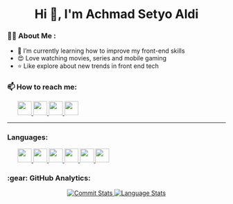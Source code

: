 <h1 align="center">Hi 👋, I'm Achmad Setyo Aldi </h1>

### :man_technologist: About Me :
- 🌱 I’m currently learning how to improve my front-end skills
- 😍 Love watching movies, series and mobile gaming
- ⭐ Like explore about new trends in front end tech


### 📫 How to reach me: 

<div align='left'>
  <ul>
    <a  href="https://t.me/setyoaldi"> 
     <img src="https://img.shields.io/badge/-Telegram-000?&logo=telegram"  height="32" >
   </a>
  <a href="discordapp.com/users/Setyo#8802">
     <img src="https://img.shields.io/badge/-Discord-000?&logo=discord"  height="32" >
    </a>
  <a href="https://www.linkedin.com/in/setyo-aldi/">
    <img src="https://img.shields.io/badge/-LinkedIn-000?&logo=linkedin"  height="32" >
    </a>
    <a href="mailto:setyoaldi97@gmail.com" target="_blank">
<img src="https://img.shields.io/badge/-Gmail-000?&logo=gmail" height="32" />
</a>
  </ul>
</div>
<hr/>

### Languages:

<ul>
   <a href="https://html5up.net/" target="_blank">
    <img src="https://img.shields.io/badge/-HTML5-000?&logo=html5"  height="32" >
  </a>
     <a href="https://www.w3schools.com/css/" target="_blank">
<img src="https://img.shields.io/badge/-CSS3-000?&logo=CSS3"  height="32" >
       </a>
   <a href="https://php.net/" target="_blank">
    <img src="https://img.shields.io/badge/-PHP-000?&logo=php"  height="32" >
  </a>
  <a href="https://nodejs.org/en" target="_blank"> 
<img src="https://img.shields.io/badge/-Node Js-000?&logo=Node.js"  height="32" >
    </a> 
  <a href="https://developer.mozilla.org/en-US/docs/Web/JavaScript" target="_blank">  
<img src="https://img.shields.io/badge/-Javascript-000?&logo=Javascript"  height="32" >
     </a> 
  <a href="https://developer.mozilla.org/en-US/docs/Web/JavaScript" target="_blank">
<img src="https://img.shields.io/badge/-Typescript-000?&logo=typescript"  height="32" >
 </a> 
  
</ul>

<h3 align="left">:gear: GitHub Analytics:</h3>
<div align="center">
  <a href="https://github.com/setyoaldi">
    <img src="https://github-readme-stats.vercel.app/api?username=setyoaldi&show_icons=true&include_all_commits=true&count_private=true&bg_color=000&title_color=fff&text_color=fff&icon_color=fff" alt="Commit Stats"/>
  </a>
  <a href="https://github.com/devanada">
    <img src="https://github-readme-stats.vercel.app/api/top-langs/?username=setyoaldi&layout=compact&langs_count=8&bg_color=000&title_color=fff&text_color=fff" alt="Language Stats"/>
  </a>

<!--
**setyoaldi/setyoaldi** is a ✨ _special_ ✨ repository because its `README.md` (this file) appears on your GitHub profile.

Here are some ideas to get you started:

- 🔭 I’m currently working on ...
- 🌱 I’m currently learning ...
- 👯 I’m looking to collaborate on ...
- 🤔 I’m looking for help with ...
- 💬 Ask me about ...
- 📫 How to reach me: ...
- 😄 Pronouns: ...
- ⚡ Fun fact: ...
-->
